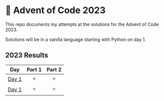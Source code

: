 # 🎄 Advent of Code 2023
This repo documents my attempts at the solutions for the Advent of Code 2023.

Solutions will be in a vanilla language starting with Python on day 1.

## 2023 Results

| Day | Part 1 | Part 2 |
| :---: | :---: | :---: |
| [Day 1](https://adventofcode.com/2023/day/1) | ⭐ | ⭐ |
| [Day 1](https://adventofcode.com/2023/day/2) | ⭐ | ⭐ |
